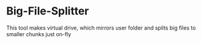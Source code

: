 # Big-File-Splitter
This tool makes virtual drive, which mirrors user folder and splits big files to smaller chunks just on-fly
